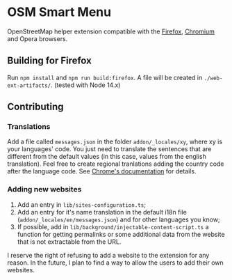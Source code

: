 # OSM Smart Menu
OpenStreetMap helper extension compatible with the [Firefox](https://addons.mozilla.org/pt-BR/firefox/addon/osm-smart-menu/), [Chromium](https://chrome.google.com/webstore/detail/osm-smart-menu/icipmdhgbkejfideagkhdebiaeohfijk?authuser=2) and Opera browsers.


## Building for Firefox
Run `npm install` and `npm run build:firefox`.
A file will be created in `./web-ext-artifacts/`.
(tested with Node 14.x)

## Contributing

### Translations
Add a file called `messages.json` in the folder `addon/_locales/xy`, where xy is your languages' code.
You just need to translate the sentences that are different from the default values (in this case, values from the english translation).
Feel free to create regional tranlations adding the country code after the language code.
See [Chrome's documentation](https://developer.chrome.com/webstore/i18n) for details.

### Adding new websites
1. Add an entry in `lib/sites-configuration.ts`;
2. Add an entry for it's name translation in the default i18n file (`addon/_locales/en/messages.json`) and for other languages you know;
3. If possible, add in `lib/background/injectable-content-script.ts` a function for getting permalinks or some additional data from the website that is not extractable from the URL.

I reserve the right of refusing to add a website to the extension for any reason.
In the future, I plan to find a way to allow the users to add their own websites.
